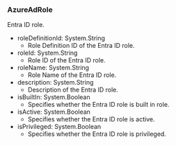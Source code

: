 ### AzureAdRole
Entra ID role.

- roleDefinitionId: System.String
  - Role Definition ID of the Entra ID role.
- roleId: System.String
  - Role ID of the Entra ID role.
- roleName: System.String
  - Role Name of the Entra ID role.
- description: System.String
  - Description of the Entra ID role.
- isBuiltIn: System.Boolean
  - Specifies whether the Entra ID role is built in role.
- isActive: System.Boolean
  - Specifies whether the Entra ID role is active.
- isPrivileged: System.Boolean
  - Specifies whether the Entra ID role is privileged.
